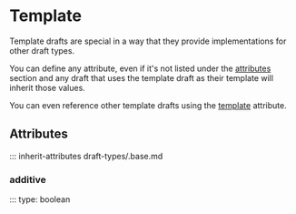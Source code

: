 # Template

Template drafts are special in a way that they provide implementations for other draft types.

You can define any attribute, even if it's not listed under the [attributes](#attributes) section
and any draft that uses the template draft as their template will inherit those values.

You can even reference other template drafts using the [template](#template) attribute.

## Attributes
::: inherit-attributes draft-types/.base.md

### additive
::: type: boolean

